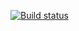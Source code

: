 [![Build status](https://ci.appveyor.com/api/projects/status/s8pvhko73q6yd80j/branch/main?svg=true)](https://ci.appveyor.com/project/PaulDehant/dz2-2/branch/main)